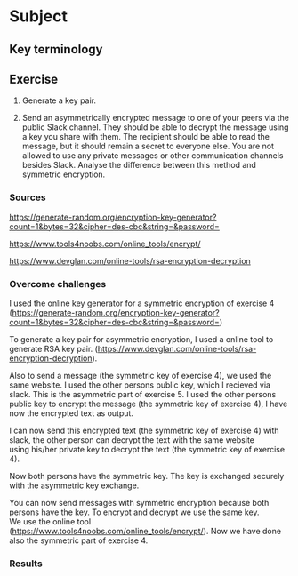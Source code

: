 # Subject


## Key terminology


## Exercise
1) Generate a key pair.  

2) Send an asymmetrically encrypted message to one of your peers via the public Slack channel. They should be able to decrypt the message using a key you share with them. The recipient should be able to read the message, but it should remain a secret to everyone else.
You are not allowed to use any private messages or other communication channels besides Slack. Analyse the difference between this method and symmetric encryption.

### Sources
https://generate-random.org/encryption-key-generator?count=1&bytes=32&cipher=des-cbc&string=&password=  

https://www.tools4noobs.com/online_tools/encrypt/  

https://www.devglan.com/online-tools/rsa-encryption-decryption

### Overcome challenges  
I used the online key generator for a symmetric encryption of exercise 4 (https://generate-random.org/encryption-key-generator?count=1&bytes=32&cipher=des-cbc&string=&password=)  

To generate a key pair for asymmetric encryption, I used a online tool to generate RSA key pair. (https://www.devglan.com/online-tools/rsa-encryption-decryption).  

Also to send a message (the symmetric key of exercise 4), we used the same website. I used the other persons public key, which I recieved via slack. This is the asymmetric part of exercise 5. 
I used the other persons public key to encrypt the message (the symmetric key of exercise 4), I have now the encrypted text as output.  

I can now send this encrypted text (the symmetric key of exercise 4) with slack, the other person can decrypt the text with the same website  
using his/her private key to decrypt the text (the symmetric key of exercise 4).  

Now both persons have the symmetric key. The key is exchanged securely with the asymmetric key exchange.  

You can now send messages with symmetric encryption because both persons have the key. To encrypt and decrypt we use the same key.  
We use the online tool (https://www.tools4noobs.com/online_tools/encrypt/). Now we have done also the symmetric part of exercise 4.

### Results